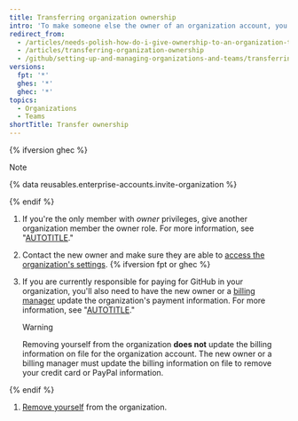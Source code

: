 ```yaml
---
title: Transferring organization ownership
intro: 'To make someone else the owner of an organization account, you must add a new owner{% ifversion fpt or ghec %}, ensure that the billing information is updated,{% endif %} and then remove yourself from the account.'
redirect_from:
  - /articles/needs-polish-how-do-i-give-ownership-to-an-organization-to-someone-else
  - /articles/transferring-organization-ownership
  - /github/setting-up-and-managing-organizations-and-teams/transferring-organization-ownership
versions:
  fpt: '*'
  ghes: '*'
  ghec: '*'
topics:
  - Organizations
  - Teams
shortTitle: Transfer ownership
---
```

{% ifversion ghec %}

> [!NOTE]
> {% data reusables.enterprise-accounts.invite-organization %}

{% endif %}

1. If you're the only member with _owner_ privileges, give another organization member the owner role. For more information, see "[AUTOTITLE](/organizations/managing-peoples-access-to-your-organization-with-roles/maintaining-ownership-continuity-for-your-organization#appointing-an-organization-owner)."
1. Contact the new owner and make sure they are able to [access the organization's settings](/organizations/collaborating-with-groups-in-organizations/accessing-your-organizations-settings).
{% ifversion fpt or ghec %}
1. If you are currently responsible for paying for GitHub in your organization, you'll also need to have the new owner or a [billing manager](/organizations/managing-peoples-access-to-your-organization-with-roles/adding-a-billing-manager-to-your-organization) update the organization's payment information. For more information, see "[AUTOTITLE](/billing/managing-your-github-billing-settings/adding-or-editing-a-payment-method)."

   > [!WARNING]
   > Removing yourself from the organization **does not** update the billing information on file for the organization account. The new owner or a billing manager must update the billing information on file to remove your credit card or PayPal information.

{% endif %}
1. [Remove yourself](/account-and-profile/setting-up-and-managing-your-personal-account-on-github/managing-your-membership-in-organizations/removing-yourself-from-an-organization) from the organization.
